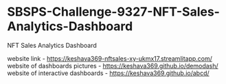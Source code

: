 # SBSPS-Challenge-9327-NFT-Sales-Analytics-Dashboard
NFT Sales Analytics Dashboard

website link - https://keshava369-nftsales-xy-ukmx17.streamlitapp.com/
website of dashboards pictures - https://keshava369.github.io/demodash/
website of interactive dashboards - https://keshava369.github.io/abcd/
